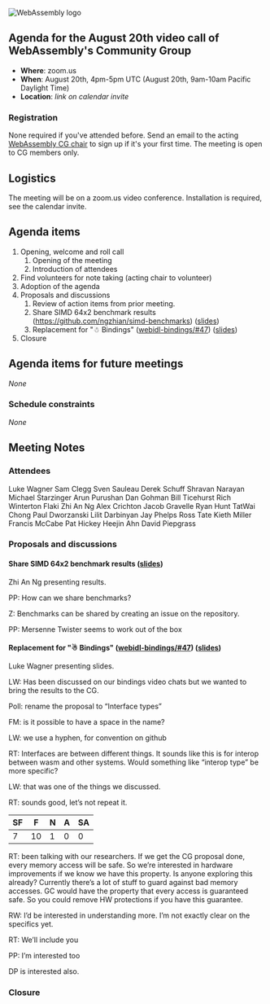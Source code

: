 
![WebAssembly logo](/images/WebAssembly.png)

## Agenda for the August 20th video call of WebAssembly's Community Group

- **Where**: zoom.us
- **When**: August 20th, 4pm-5pm UTC (August 20th, 9am-10am Pacific Daylight Time)
- **Location**: *link on calendar invite*

### Registration

None required if you've attended before. Send an email to the acting [WebAssembly CG chair](mailto:webassembly-cg-chair@chromium.org)
to sign up if it's your first time. The meeting is open to CG members only.

## Logistics

The meeting will be on a zoom.us video conference.
Installation is required, see the calendar invite.

## Agenda items

1. Opening, welcome and roll call
    1. Opening of the meeting
    1. Introduction of attendees
1. Find volunteers for note taking (acting chair to volunteer)
1. Adoption of the agenda
1. Proposals and discussions
    1. Review of action items from prior meeting.
    2. Share SIMD 64x2 benchmark results (https://github.com/ngzhian/simd-benchmarks) ([slides](https://docs.google.com/presentation/d/1WNtU2VZuKSAx-RHwsFlZH-rrWiuf4BiAp4GK8CiolkA))
    3. Replacement for "☃ Bindings" ([webidl-bindings/#47](https://github.com/WebAssembly/webidl-bindings/issues/47))
       ([slides](https://docs.google.com/presentation/d/1l93PWXlFZOUP6DZouknNM41sVyfPfFYXhqebqiNLdtw))
1. Closure

## Agenda items for future meetings

*None*

### Schedule constraints

*None*

## Meeting Notes

### Attendees
Luke Wagner
Sam Clegg
Sven Sauleau
Derek Schuff
Shravan Narayan
Michael Starzinger
Arun Purushan
Dan Gohman
Bill Ticehurst
Rich Winterton
Flaki
Zhi An Ng
Alex Crichton
Jacob Gravelle
Ryan Hunt
TatWai Chong
Paul Dworzanski
Lilit Darbinyan
Jay Phelps
Ross Tate
Kieth Miller
Francis McCabe
Pat Hickey
Heejin Ahn
David Piepgrass

### Proposals and discussions

#### Share SIMD 64x2 benchmark results ([slides](https://docs.google.com/presentation/d/1WNtU2VZuKSAx-RHwsFlZH-rrWiuf4BiAp4GK8CiolkA))

Zhi An Ng presenting results. 

PP: How can we share benchmarks?

Z: Benchmarks can be shared by creating an issue on the repository. 

PP: Mersenne Twister seems to work out of the box

#### Replacement for "☃ Bindings" ([webidl-bindings/#47](https://github.com/WebAssembly/webidl-bindings/issues/47)) ([slides](https://docs.google.com/presentation/d/1l93PWXlFZOUP6DZouknNM41sVyfPfFYXhqebqiNLdtw))

Luke Wagner presenting slides.

LW: Has been discussed on our bindings video chats but we wanted to bring the results to the CG.

Poll: rename the proposal to “Interface types”

FM: is it possible to have a space in the name?

LW: we use a hyphen, for convention on github

RT: Interfaces are between different things. It sounds like this is for interop between wasm and other systems. Would something like “interop type” be more specific?

LW: that was one of the things we discussed.

RT: sounds good, let’s not repeat it.

| SF | F | N | A | SA |
| - | - | - | - | - |
| 7 | 10 | 1 | 0 | 0 |

RT: been talking with our researchers. If we get the CG proposal done, every memory access will be safe. So we’re interested in hardware improvements if we know we have this property. Is anyone exploring this already?
Currently there’s a lot of stuff to guard against bad memory accesses. GC would have the property that every access is guaranteed safe. So you could remove HW protections if you have this guarantee.

RW: I’d be interested in understanding more. I’m not exactly clear on the specifics yet.

RT: We’ll include you

PP: I’m interested too

DP is interested also.

### Closure

